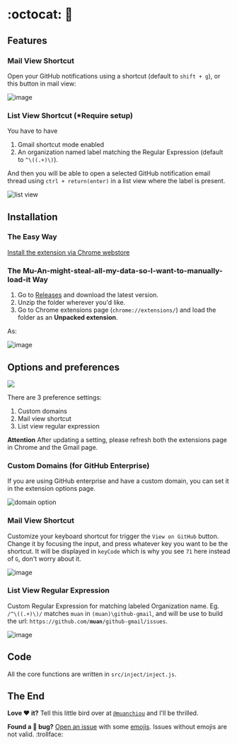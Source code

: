 # :octocat: :love_letter:

## Features

### Mail View Shortcut

Open your GitHub notifications using a shortcut (default to `shift + g`), or this button in mail view:

![image](https://f.cloud.github.com/assets/1153134/1699454/20634378-5f9f-11e3-999c-c0c5e3e96684.png)

### List View Shortcut (*Require setup)

You have to have

1. Gmail shortcut mode enabled
2. An organization named label matching the Regular Expression (default to `^\((.+)\)`).

And then you will be able to open a selected GitHub notification email thread using `ctrl + return(enter)` in a list view where the label is present.

![list view](https://f.cloud.github.com/assets/1153134/2073597/f19b6232-8d61-11e3-8e65-b03db4e72217.png)

## Installation

### The Easy Way

[Install the extension via Chrome webstore](https://chrome.google.com/webstore/detail/github-notification-helpe/gmhijkhbpihfmkmhmcfebmlkaekgmaje)

### The Mu-An-might-steal-all-my-data-so-I-want-to-manually-load-it Way

1. Go to [Releases](https://github.com/muan/github-gmail/releases) and download the latest version.
2. Unzip the folder wherever you'd like.
3. Go to Chrome extensions page (`chrome://extensions/`) and load the folder as an **Unpacked extension**.

As:

![image](https://f.cloud.github.com/assets/1153134/1749652/ae692df6-652e-11e3-869f-65447bfe1a68.png)

## Options and preferences

![](https://f.cloud.github.com/assets/1153134/1715451/2fcb1c8a-61b3-11e3-9960-1f3ef6a48f48.png)

There are 3 preference settings:

1. Custom domains
2. Mail view shortcut
3. List view regular expression

**Attention** After updating a setting, please refresh both the extensions page in Chrome and the Gmail page.

### Custom Domains (for GitHub Enterprise)

If you are using GitHub enterprise and have a custom domain, you can set it in the extension options page.

![domain option](https://f.cloud.github.com/assets/1153134/2075910/2f9b1f70-8d97-11e3-9798-9afcfb550e22.png)

### Mail View Shortcut

Customize your keyboard shortcut for trigger the `View on GitHub` button. Change it by focusing the input, and press whatever key you want to be the shortcut. It will be displayed in `keyCode` which is why you see `71` here instead of `G`, don't worry about it.

![image](https://f.cloud.github.com/assets/1153134/2457119/3a485f38-af2e-11e3-978a-ece296676337.png)

### List View Regular Expression

Custom Regular Expression for matching labeled Organization name. Eg. `/^\((.+)\)/` matches `muan` in `(muan)\github-gmail`, and will be use to build the url: `https://github.com/`**`muan`**`/github-gmail/issues`.

![image](https://f.cloud.github.com/assets/1153134/2457127/ac41d204-af2e-11e3-9271-328aeb7a11bf.png)

## Code

All the core functions are written in `src/inject/inject.js`.

## The End

**Love :heart: it?** Tell this little bird over at [`@muanchiou`](https://twitter.com/muanchiou) and I'll be thrilled.

**Found a :bug: bug?** [Open an issue](https://github.com/muan/github-gmail/issues/new) with some [emojis](http://emoji.muan.co). Issues without emojis are not valid. :trollface:
